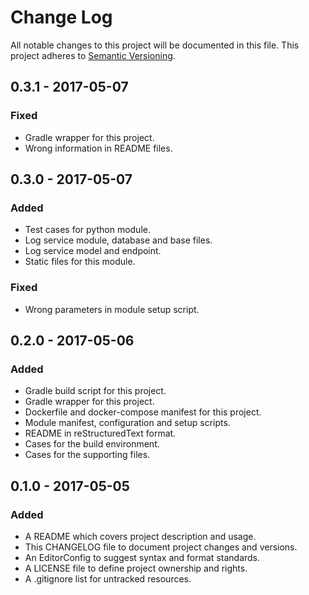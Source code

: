 # Change Log

All notable changes to this project will be documented in this file. This
project adheres to [Semantic Versioning](http://semver.org).

## 0.3.1 - 2017-05-07

### Fixed

  - Gradle wrapper for this project.
  - Wrong information in README files.

## 0.3.0 - 2017-05-07

### Added

  - Test cases for python module.
  - Log service module, database and base files.
  - Log service model and endpoint.
  - Static files for this module.

### Fixed

  - Wrong parameters in module setup script.

## 0.2.0 - 2017-05-06

### Added

  - Gradle build script for this project.
  - Gradle wrapper for this project.
  - Dockerfile and docker-compose manifest for this project.
  - Module manifest, configuration and setup scripts.
  - README in reStructuredText format.
  - Cases for the build environment.
  - Cases for the supporting files.

## 0.1.0 - 2017-05-05

### Added

  - A README which covers project description and usage.
  - This CHANGELOG file to document project changes and versions.
  - An EditorConfig to suggest syntax and format standards.
  - A LICENSE file to define project ownership and rights.
  - A .gitignore list for untracked resources.
